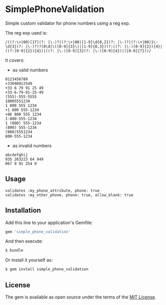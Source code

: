 # SimplePhoneValidation
Simple custom validator for phone numbers using a reg exp.

The reg exp used is:
```
/((?:\+|00)[17](?: |\-)?|(?:\+|00)[1-9]\d{0,2}(?: |\-)?|(?:\+|00)1\-\d{3}(?: |\-)?)?(0\d|\([0-9]{3}\)|[1-9]{0,3})(?:((?: |\-)[0-9]{2}){4}|((?:[0-9]{2}){4})|((?: |\-)[0-9]{3}(?: |\-)[0-9]{4})|([0-9]{7}))/
```

It covers:
- as valid numbers
```
0123456789
+33698912549
+33 6 79 91 25 49
+33-6-79-91-25-49
(555)-555-5555
18005551234
1 800 555 1234
+1 800 555-1234
+86 800 555 1234
1-800-555-1234
1 (800) 555-1234
(800) 555-1234
(800)5551234
800-555-1234
```
- as invalid numbers
```
abcdefghij
935 263223 64 949
067 9 91 254 9
```


## Usage
```
validates :my_phone_attribute, phone: true
validates :my_other_phone, phone: true, allow_blank: true
```

## Installation
Add this line to your application's Gemfile:

```ruby
gem 'simple_phone_validation'
```

And then execute:
```bash
$ bundle
```

Or install it yourself as:
```bash
$ gem install simple_phone_validation
```

## License
The gem is available as open source under the terms of the [MIT License](https://opensource.org/licenses/MIT).
